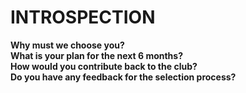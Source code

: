 # INTROSPECTION
 **Why must we choose you?**<br />
 **What is your plan for the next 6 months?**<br />
 **How would you contribute back to the club?**<br /> 
 **Do you have any feedback for the selection process?**<br />
